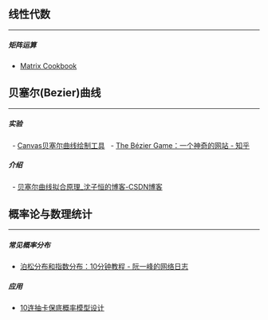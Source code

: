 
## 线性代数
---
##### 矩阵运算
  -  [Matrix Cookbook](https://www2.imm.dtu.dk/pubdb/pubs/3274-full.html)


## 贝塞尔(Bezier)曲线
---
##### 实验

  - [Canvas贝塞尔曲线绘制工具](http://wx.karlew.com/canvas/bezier/)
  - [The Bézier Game：一个神奇的网站 - 知乎](https://zhuanlan.zhihu.com/p/21799678)

##### 介绍

  - [贝塞尔曲线拟合原理_沈子恒的博客-CSDN博客](https://blog.csdn.net/shenziheng1/article/details/54410816)

## 概率论与数理统计
---
##### 常见概率分布
- [泊松分布和指数分布：10分钟教程 - 阮一峰的网络日志](https://www.ruanyifeng.com/blog/2015/06/poisson-distribution.html)

##### 应用
- [10连抽卡保底概率模型设计](https://blog.codingnow.com/2017/01/exponential_distribution.html#c47363)